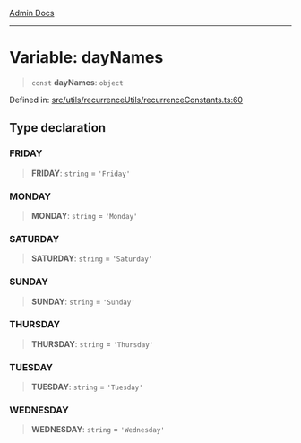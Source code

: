 [Admin Docs](/)

***

# Variable: dayNames

> `const` **dayNames**: `object`

Defined in: [src/utils/recurrenceUtils/recurrenceConstants.ts:60](https://github.com/gautam-divyanshu/talawa-admin/blob/69cd9f147d3701d1db7821366b2c564d1fb49f77/src/utils/recurrenceUtils/recurrenceConstants.ts#L60)

## Type declaration

### FRIDAY

> **FRIDAY**: `string` = `'Friday'`

### MONDAY

> **MONDAY**: `string` = `'Monday'`

### SATURDAY

> **SATURDAY**: `string` = `'Saturday'`

### SUNDAY

> **SUNDAY**: `string` = `'Sunday'`

### THURSDAY

> **THURSDAY**: `string` = `'Thursday'`

### TUESDAY

> **TUESDAY**: `string` = `'Tuesday'`

### WEDNESDAY

> **WEDNESDAY**: `string` = `'Wednesday'`
